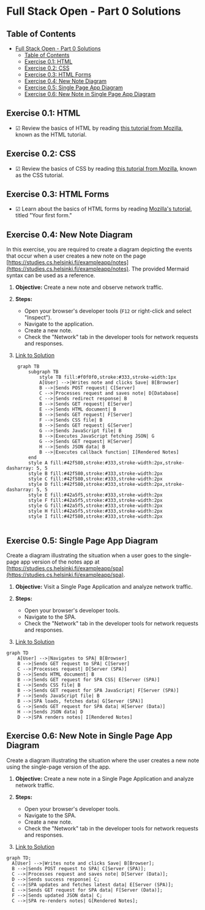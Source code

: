 # Full Stack Open - Part 0 Solutions

## Table of Contents
- [Full Stack Open - Part 0 Solutions](#full-stack-open---part-0-solutions)
  - [Table of Contents](#table-of-contents)
  - [Exercise 0.1: HTML](#exercise-01-html)
  - [Exercise 0.2: CSS](#exercise-02-css)
  - [Exercise 0.3: HTML Forms](#exercise-03-html-forms)
  - [Exercise 0.4: New Note Diagram](#exercise-04-new-note-diagram)
  - [Exercise 0.5: Single Page App Diagram](#exercise-05-single-page-app-diagram)
  - [Exercise 0.6: New Note in Single Page App Diagram](#exercise-06-new-note-in-single-page-app-diagram)

## Exercise 0.1: HTML
- &#9745; Review the basics of HTML by reading [this tutorial from Mozilla](https://developer.mozilla.org/en-US/docs/Web/HTML/Guide), known as the HTML tutorial.

## Exercise 0.2: CSS
- &#9745; Review the basics of CSS by reading [this tutorial from Mozilla](https://developer.mozilla.org/en-US/docs/Web/CSS/Guide), known as the CSS tutorial.

## Exercise 0.3: HTML Forms
- &#9745; Learn about the basics of HTML forms by reading [Mozilla's tutorial](https://developer.mozilla.org/en-US/docs/Learn/Forms/Your_first_form), titled "Your first form."


## Exercise 0.4: New Note Diagram
In this exercise, you are required to create a diagram depicting the events that occur when a user creates a new note on the page [https://studies.cs.helsinki.fi/exampleapp/notes](https://studies.cs.helsinki.fi/exampleapp/notes). The provided Mermaid syntax can be used as a reference.

1. **Objective:** Create a new note and observe network traffic.

2. **Steps:**
   - Open your browser's developer tools (`F12` or right-click and select "Inspect").
   - Navigate to the application.
   - Create a new note.
   - Check the "Network" tab in the developer tools for network requests and responses.

3. [Link to Solution](#) <!-- Replace # with the actual link to the solution -->

```mermaid
    graph TB
        subgraph TB
            style TB fill:#f0f0f0,stroke:#333,stroke-width:1px
            A[User] -->|Writes note and clicks Save| B[Browser]
            B -->|Sends POST request| C[Server]
            C -->|Processes request and saves note| D[Database]
            C -->|Sends redirect response| B
            B -->|Sends GET request| E[Server]
            E -->|Sends HTML document| B
            B -->|Sends GET request| F[Server]
            F -->|Sends CSS file| B
            B -->|Sends GET request| G[Server]
            G -->|Sends JavaScript file| B
            B -->|Executes JavaScript fetching JSON| G
            G -->|Sends GET request| H[Server]
            H -->|Sends JSON data| B
            B -->|Executes callback function| I[Rendered Notes]
        end
        style A fill:#42f580,stroke:#333,stroke-width:2px,stroke-dasharray: 5, 5
        style B fill:#42f580,stroke:#333,stroke-width:2px
        style C fill:#42f580,stroke:#333,stroke-width:2px
        style D fill:#42f580,stroke:#333,stroke-width:2px,stroke-dasharray: 5, 5
        style E fill:#42a5f5,stroke:#333,stroke-width:2px
        style F fill:#42a5f5,stroke:#333,stroke-width:2px
        style G fill:#42a5f5,stroke:#333,stroke-width:2px
        style H fill:#42a5f5,stroke:#333,stroke-width:2px
        style I fill:#42f580,stroke:#333,stroke-width:2px


```

## Exercise 0.5: Single Page App Diagram
Create a diagram illustrating the situation when a user goes to the single-page app version of the notes app at [https://studies.cs.helsinki.fi/exampleapp/spa](https://studies.cs.helsinki.fi/exampleapp/spa).

1. **Objective:** Visit a Single Page Application and analyze network traffic.

2. **Steps:**
   - Open your browser's developer tools.
   - Navigate to the SPA.
   - Check the "Network" tab in the developer tools for network requests and responses.

3. [Link to Solution](#) <!-- Replace # with the actual link to the solution -->

```mermaid
graph TD
    A[User] -->|Navigates to SPA| B[Browser]
    B -->|Sends GET request to SPA| C[Server]
    C -->|Processes request| D[Server (SPA)]
    D -->|Sends HTML document| B
    B -->|Sends GET request for SPA CSS| E[Server (SPA)]
    E -->|Sends CSS file| B
    B -->|Sends GET request for SPA JavaScript| F[Server (SPA)]
    F -->|Sends JavaScript file| B
    B -->|SPA loads, fetches data| G[Server (SPA)]
    G -->|Sends GET request for SPA data| H[Server (Data)]
    H -->|Sends JSON data| D
    D -->|SPA renders notes| I[Rendered Notes]

```

## Exercise 0.6: New Note in Single Page App Diagram
Create a diagram illustrating the situation where the user creates a new note using the single-page version of the app.

1. **Objective:** Create a new note in a Single Page Application and analyze network traffic.

2. **Steps:**
   - Open your browser's developer tools.
   - Navigate to the SPA.
   - Create a new note.
   - Check the "Network" tab in the developer tools for network requests and responses.

3. [Link to Solution](#) <!-- Replace # with the actual link to the solution -->

```mermaid
graph TD;
  A[User] -->|Writes note and clicks Save| B[Browser];
  B -->|Sends POST request to SPA| C[Server (SPA)];
  C -->|Processes request and saves note| D[Server (Data)];
  D -->|Sends success response| C;
  C -->|SPA updates and fetches latest data| E[Server (SPA)];
  E -->|Sends GET request for SPA data| F[Server (Data)];
  F -->|Sends updated JSON data| C;
  C -->|SPA re-renders notes| G[Rendered Notes];


```